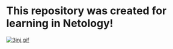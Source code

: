 # This repository was created for learning in Netology!  
 [![3jnj.gif](https://i.postimg.cc/s25PKNT2/3jnj.gif)](https://postimg.cc/7CYTZm8v)
 


  

